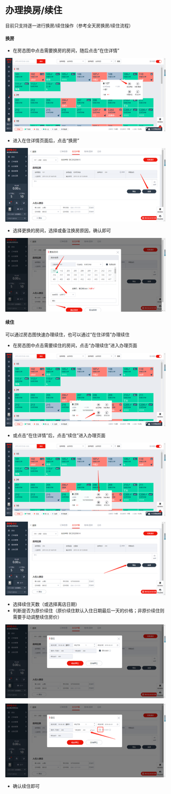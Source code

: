 # 办理换房/续住

目前只支持逐一进行换房/续住操作（参考全天房换房/续住流程）

#### 换房

* 在房态图中点击需要换房的房间，随后点击“在住详情”

![](../../../.gitbook/assets/image%20%28380%29.png)

* 进入在住详情页面后，点击“换房”

![](../../../.gitbook/assets/image%20%28138%29.png)

* 选择更换的房间，选择或备注换房原因，确认即可

![](../../../.gitbook/assets/image%20%28547%29.png)

#### 续住

可以通过房态图快速办理续住，也可以通过“在住详情”办理续住

* 在房态图中点击需要续住的房间，点击“办理续住”进入办理页面

![](../../../.gitbook/assets/image%20%28433%29.png)

* 或点击“在住详情”后，点击“续住”进入办理页面

![](../../../.gitbook/assets/image%20%28103%29.png)

![](../../../.gitbook/assets/image%20%28212%29.png)

* 选择续住天数（或选择离店日期）
* 判断是否为原价续住（原价续住默认入住日期最后一天的价格；非原价续住则需要手动调整续住房价）

![](../../../.gitbook/assets/image%20%2881%29.png)

![](../../../.gitbook/assets/image%20%28818%29.png)

* 确认续住即可

